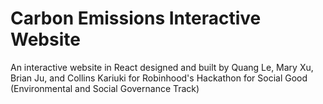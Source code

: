 # Carbon Emissions Interactive Website

An interactive website in React designed and built by Quang Le, Mary Xu, Brian Ju, and Collins Kariuki for Robinhood's Hackathon for Social Good (Environmental and Social Governance Track) 
